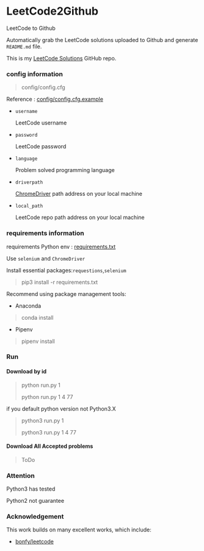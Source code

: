 # LeetCode2Github

LeetCode to Github

Automatically grab the LeetCode solutions uploaded to Github and generate `README.md` file.

This is my [LeetCode Solutions](https://github.com/quinwu/LeetCode) GitHub repo.

### config information

> config/config.cfg

Reference : [config/config.cfg.example](config/config.cfg.example)

- `username` 

    LeetCode username

- `password`

    LeetCode password

- `language`

    Problem solved programming language

- `driverpath`

    [ChromeDriver](https://sites.google.com/a/chromium.org/chromedriver/) path address on your local machine

- `local_path`

    LeetCode repo path address on your local machine

### requirements information

requirements Python env : [requirements.txt](requirements.txt)

Use `selenium` and `ChromeDriver`

Install essential packages:`requestions`,`selenium`

> pip3 install -r requirements.txt

Recommend using package management tools:

- Anaconda

> conda install

- Pipenv

> pipenv install


### Run

#### Download by id

> python run.py 1
>
> python run.py 1 4 77

if you default python version not Python3.X

> python3 run.py 1
>
> python3 run.py 1 4 77

#### Download All Accepted problems

> ToDo

### Attention

Python3 has tested 

Python2 not guarantee

### Acknowledgement

This work builds on many excellent works, which include:

- [bonfy/leetcode](https://github.com/bonfy/leetcode)